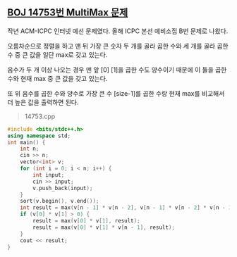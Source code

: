 ## [BOJ 14753번 MultiMax 문제](https://noj.am/14753)

작년 ACM-ICPC 인터넷 예선 문제였다. 올해 ICPC 본선 예비소집 B번 문제로 나왔다.

오름차순으로 정렬을 하고 맨 뒤 가장 큰 숫자 두 개를 골라 곱한 수와 세 개를 골라 곱한 수 중 큰 값을 일단 max로 갖고 있는다.

음수가 두 개 이상 나오는 경우 맨 앞 [0] [1]을 곱한 수도 양수이기 때문에 이 둘을 곱한 수와 현재 max 중 큰 값을 갖고 있는다.

또 위 음수를 곱한 수와 양수로 가장 큰 수 [size-1]를 곱한 수랑 현재 max를 비교해서 더 높은 값을 출력하면 된다. 

> 14753.cpp

```cpp
#include <bits/stdc++.h>
using namespace std;
int main() {
    int n;
    cin >> n;
    vector<int> v;
    for (int i = 0; i < n; i++) {
        int input;
        cin >> input;
        v.push_back(input);
    }
    sort(v.begin(), v.end());
    int result = max(v[n - 1] * v[n - 2], v[n - 1] * v[n - 2] * v[n - 3]);
    if (v[0] * v[1] > 0) {
        result = max(v[0] * v[1], result);
        result = max(v[0] * v[1] * v[n - 1], result);
    }
    cout << result;
}
```